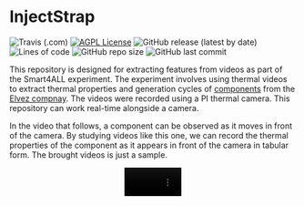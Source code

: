 # InjectStrap
![Travis (.com)](https://img.shields.io/travis/com/ithermai/InjectStrap)
[![AGPL License](https://img.shields.io/badge/license-AGPL-blue.svg)](http://www.gnu.org/licenses/agpl-3.0)
![GitHub release (latest by date)](https://img.shields.io/github/v/release/ithermai/InjectStrap) 
![Lines of code](https://img.shields.io/tokei/lines/github/ithermai/InjectStrap)
![GitHub repo size](https://img.shields.io/github/repo-size/ithermai/InjectStrap)
![GitHub last commit](https://img.shields.io/github/last-commit/ithermai/InjectStrap)

This repository is designed for extracting features from videos as part of the Smart4ALL experiment. The experiment involves using thermal videos to extract thermal properties and generation cycles of [components](https://elvez.si/METALLISED-COMPONENTS/) from the [Elvez compnay](https://elvez.si/). The videos were recorded using a PI thermal camera. This repository can work real-time alongside a camera. 

In the video that follows, a component can be observed as it moves in front of the camera. By studying videos like this one, we can record the thermal properties of the component as it appears in front of the camera in tabular form. The brought videos is just a sample. 


<div align="center">
  <video src="https://user-images.githubusercontent.com/69720514/215267902-eba34081-5ceb-4abd-9d33-bc840f5761aa.mp4" width=100/>
<div/>




## How to run the program
To be written ...

## Requirements
To be written ...

### Acknowledgements
This project was supported by the Smart4ALL project in Horizon 2020. 
